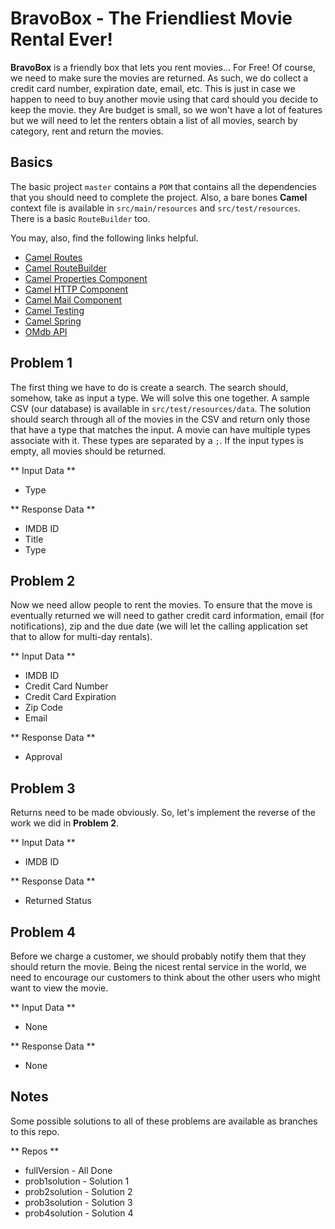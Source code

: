 BravoBox - The Friendliest Movie Rental Ever!
=============================================

**BravoBox** is a friendly box that lets you rent movies... For Free! Of course, we need to make sure
the movies are returned. As such, we do collect a credit card number, expiration date, email, etc.
This is just in case we happen to need to buy another movie using that card should you decide to keep
the movie.
they
Are budget is small, so we won't have a lot of features but we will need to let the renters obtain a list of all 
movies, search by category, rent and return the movies.

Basics
------

The basic project `master` contains a `POM` that contains all the dependencies that you should need to 
complete the project. Also, a bare bones **Camel** context file is available in `src/main/resources` and `src/test/resources`. There is a basic `RouteBuilder` too. 

You may, also, find the following links helpful.
* [Camel Routes](http://camel.apache.org/routes.html)
* [Camel RouteBuilder](http://camel.apache.org/routebuilder.html)
* [Camel Properties Component](http://camel.apache.org/properties.html)
* [Camel HTTP Component](http://camel.apache.org/http.html)
* [Camel Mail Component](http://camel.apache.org/mail.html)
* [Camel Testing](http://camel.apache.org/testing.html)
* [Camel Spring](http://camel.apache.org/spring.html)
* [OMdb API](http://www.omdbapi.com/)

Problem 1
---------

The first thing we have to do is create a search. The search should, somehow, take as input a type. We will solve 
this one together. A sample CSV (our database) is available in `src/test/resources/data`. The solution should search 
through all of the movies in the CSV and return only those that have a type that matches the input. A movie can have multiple types associate with it. These types are separated by a `;`. If the input types is empty, all movies should be returned.

** Input Data **
* Type

** Response Data **
* IMDB ID
* Title
* Type

Problem 2
---------

Now we need allow people to rent the movies. To ensure that the move is eventually returned we will need to gather 
credit card information, email (for notifications), zip and the due date (we will let the calling application set that 
to allow for multi-day rentals).

** Input Data **
* IMDB ID
* Credit Card Number
* Credit Card Expiration
* Zip Code
* Email

** Response Data **
* Approval

Problem 3
---------

Returns need to be made obviously. So, let's implement the reverse of the work we did in **Problem 2**.

** Input Data **
* IMDB ID

** Response Data **
* Returned Status

Problem 4
---------

Before we charge a customer, we should probably notify them that they should return the movie. Being the nicest rental 
service in the world, we need to encourage our customers to think about the other users who might want to view the 
movie.

** Input Data **
* None

** Response Data **
* None

Notes
-----

Some possible solutions to all of these problems are available as branches to this repo.

** Repos **
* fullVersion - All Done
* prob1solution - Solution 1
* prob2solution - Solution 2
* prob3solution - Solution 3
* prob4solution - Solution 4